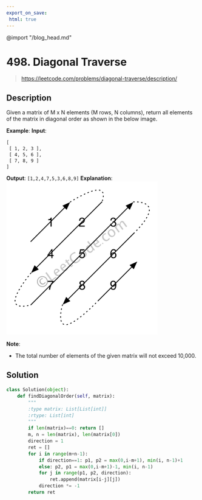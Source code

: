 ```yaml
---
export_on_save:
 html: true
---
```


@import "/blog_head.md"

# 498. Diagonal Traverse

> <https://leetcode.com/problems/diagonal-traverse/description/>

## Description

Given a matrix of M x N elements (M rows, N columns), return all elements of the matrix in diagonal order as shown in the below image.

**Example**:
**Input**:
```
[
 [ 1, 2, 3 ],
 [ 4, 5, 6 ],
 [ 7, 8, 9 ]
]
```
**Output**:  `[1,2,4,7,5,3,6,8,9]`
**Explanation**:
![](/LeetCode/diagonal_traverse.png)

**Note**:
- The total number of elements of the given matrix will not exceed 10,000.

## Solution

```python {class=line-numbers}
class Solution(object):
    def findDiagonalOrder(self, matrix):
        """
        :type matrix: List[List[int]]
        :rtype: List[int]
        """
        if len(matrix)==0: return []
        m, n = len(matrix), len(matrix[0])
        direction = 1
        ret = []
        for i in range(m+n-1):
            if direction==1: p1, p2 = max(0,i-m+1), min(i, n-1)+1
            else: p2, p1 = max(0,i-m+1)-1, min(i, n-1)
            for j in range(p1, p2, direction):
                ret.append(matrix[i-j][j])
            direction *= -1
        return ret
```


